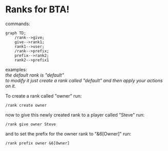 # Ranks for BTA!  
commands:  
```mermaid
graph TD;
    /rank-->give;
    give-->rank1;
    rank1-->user;
    /rank-->prefix;
    prefix-->rank2;
    rank2-->prefix1
```


examples:  
*the default rank is "default"  
to modify it just create a rank called "default" and then apply your actions on it.*  

To create a rank called "owner" run:
```
/rank create owner
```
now to give this newly created rank to a player called "Steve" run:
```
/rank give owner Steve
```
and to set the prefix for the owner rank to "&6[Owner]" run:
```
/rank prefix owner &6[Owner]
```